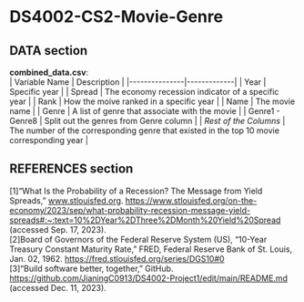 # DS4002-CS2-Movie-Genre

## DATA section
 **combined_data.csv**:  
| Variable Name | Description |
|---------------|-------------|
| Year | Specific year |
| Spread | The economy recession indicator of a specific year |
| Rank | How the moive ranked in a specific year |
| Name | The movie name |
| Genre | A list of genre that associate with the movie |
| Genre1 - Genre8 | Split out the genres from Genre column |
| *Rest of the Columns* | The number of the corresponding genre that existed in the top 10 movie corresponding year |  

## REFERENCES section
[1]“What Is the Probability of a Recession? The Message from Yield Spreads,” www.stlouisfed.org. https://www.stlouisfed.org/on-the-economy/2023/sep/what-probability-recession-message-yield-spreads#:~:text=10%2DYear%2DThree%2DMonth%20Yield%20Spread (accessed Sep. 17, 2023).  
[2]Board of Governors of the Federal Reserve System (US), “10-Year Treasury Constant Maturity Rate,” FRED, Federal Reserve Bank of St. Louis, Jan. 02, 1962. https://fred.stlouisfed.org/series/DGS10#0  
[3]“Build software better, together,” GitHub. https://github.com/JianingC0913/DS4002-Project1/edit/main/README.md (accessed Dec. 11, 2023).
‌
